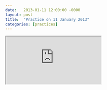 ```yaml
---
date:   2013-01-11 12:00:00 -0000
layout: post
title:  "Practice on 11 January 2013"
categories: [practices]
---
```

<iframe src="https://www.youtube.com/embed/Dvk46WKPCqo?rel=0" allowfullscreen="allowfullscreen"></iframe>
